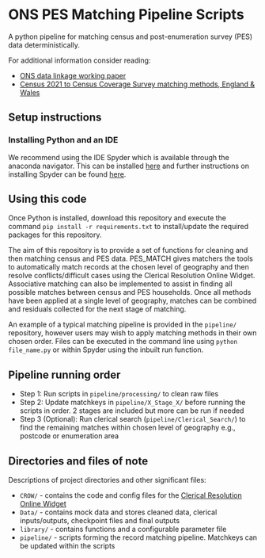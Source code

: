 # ONS PES Matching Pipeline Scripts
A python pipeline for matching census and post-enumeration survey (PES) data deterministically.

For additional information consider reading:
* [ONS data linkage working paper](https://www.ons.gov.uk/methodology/methodologicalpublications/generalmethodology/onsworkingpaperseries/developingstandardtoolsfordatalinkagefebruary2021)
* [Census 2021 to Census Coverage Survey matching methods, England & Wales](https://www.ons.gov.uk/peoplepopulationandcommunity/populationandmigration/populationestimates/methodologies/linkagemethodsforcensus2021inenglandandwales)

## Setup instructions

### Installing Python and an IDE
We recommend using the IDE Spyder which is available through the anaconda navigator. This can be installed [here](https://www.anaconda.com/products/distribution) and further instructions on installing Spyder can be found [here](https://docs.spyder-ide.org/current/installation.html).

## Using this code
Once Python is installed, download this repository and execute the command `pip install -r requirements.txt` to install/update the required packages for this repository.

The aim of this repository is to provide a set of functions for cleaning and then matching census and PES data. PES_MATCH gives matchers the tools to automatically match records 
at the chosen level of geography and then resolve conflicts/difficult cases using the Clerical Resolution Online Widget. Associative matching can also be implemented to
assist in finding all possible matches between census and PES households. Once all methods have been applied at a single level of geography, matches can be combined and 
residuals collected for the next stage of matching.

An example of a typical matching pipeline is provided in the `pipeline/` repository, however users may wish to apply matching methods in their own chosen order.
Files can be executed in the command line using `python file_name.py` or within Spyder using the inbuilt run function.

## Pipeline running order
* Step 1: Run scripts in `pipeline/processing/` to clean raw files
* Step 2: Update matchkeys in `pipeline/X_Stage_X/` before running the scripts in order. 2 stages are included but more can be run if needed
* Step 3 (Optional): Run clerical search (`pipeline/Clerical_Search/`) to find the remaining matches within chosen level of geography e.g., postcode or enumeration area

## Directories and files of note

Descriptions of project directories and other significant files:
* `CROW/` - contains the code and config files for the [Clerical Resolution Online Widget](https://github.com/Data-Linkage/Clerical_Resolution_Online_Widget)
* `Data/` - contains mock data and stores cleaned data, clerical inputs/outputs, checkpoint files and final outputs
* `library/` - contains functions and a configurable parameter file
* `pipeline/` - scripts forming the record matching pipeline. Matchkeys can be updated within the scripts